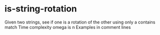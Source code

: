 # is-string-rotation
Given two strings, see if one is a rotation of the other using only a contains match
Time complexity omega is n
Examples in comment lines
